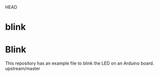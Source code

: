  HEAD
# blink

# Blink

This repository has an example file to blink the LED on an Arduino board.
 upstream/master
